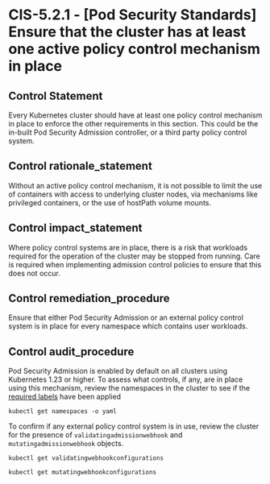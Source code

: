 # CIS-5.2.1 - \[Pod Security Standards\] Ensure that the cluster has at least one active policy control mechanism in place

## Control Statement

Every Kubernetes cluster should have at least one policy control mechanism in place to enforce the other requirements in this section. This could be the in-built Pod Security Admission controller, or a third party policy control system.

## Control rationale_statement

Without an active policy control mechanism, it is not possible to limit the use of containers with access to underlying cluster nodes, via mechanisms like privileged containers, or the use of hostPath volume mounts.

## Control impact_statement

Where policy control systems are in place, there is a risk that workloads required for the operation of the cluster may be stopped from running. Care is required when implementing admission control policies to ensure that this does not occur.

## Control remediation_procedure

Ensure that either Pod Security Admission or an external policy control system is in place for every namespace which contains user workloads.

## Control audit_procedure

Pod Security Admission is enabled by default on all clusters using Kubernetes 1.23 or higher. To assess what controls, if any, are in place using this mechanism, review the namespaces in the cluster to see if the [required labels](https://kubernetes.io/docs/concepts/security/pod-security-admission/#pod-security-admission-labels-for-namespaces) have been applied 

```
kubectl get namespaces -o yaml
```

To confirm if any external policy control system is in use, review the cluster for the presence of `validatingadmissionwebhook` and `mutatingadmissionwebhook` objects.

```
kubectl get validatingwebhookconfigurations
```

```
kubectl get mutatingwebhookconfigurations
```

